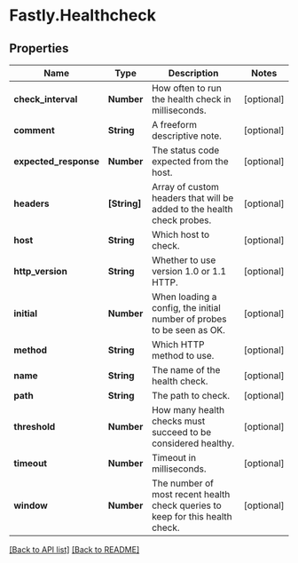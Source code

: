 # Fastly.Healthcheck

## Properties

Name | Type | Description | Notes
------------ | ------------- | ------------- | -------------
**check_interval** | **Number** | How often to run the health check in milliseconds. | [optional] 
**comment** | **String** | A freeform descriptive note. | [optional] 
**expected_response** | **Number** | The status code expected from the host. | [optional] 
**headers** | **[String]** | Array of custom headers that will be added to the health check probes. | [optional] 
**host** | **String** | Which host to check. | [optional] 
**http_version** | **String** | Whether to use version 1.0 or 1.1 HTTP. | [optional] 
**initial** | **Number** | When loading a config, the initial number of probes to be seen as OK. | [optional] 
**method** | **String** | Which HTTP method to use. | [optional] 
**name** | **String** | The name of the health check. | [optional] 
**path** | **String** | The path to check. | [optional] 
**threshold** | **Number** | How many health checks must succeed to be considered healthy. | [optional] 
**timeout** | **Number** | Timeout in milliseconds. | [optional] 
**window** | **Number** | The number of most recent health check queries to keep for this health check. | [optional] 


[[Back to API list]](../../README.md#endpoints) [[Back to README]](../../README.md)
